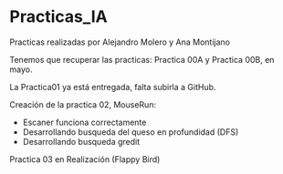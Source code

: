 # Practicas_IA

Practicas realizadas por Alejandro Molero y Ana Montijano


Tenemos que recuperar las practicas: Practica 00A y Practica 00B, en mayo.

La Practica01 ya está entregada, falta subirla a GitHub.

Creación de la practica 02, MouseRun:
 - Escaner funciona correctamente
 - Desarrollando busqueda del queso en profundidad (DFS)
 - Desarrollando busqueda gredit

Practica 03 en Realización (Flappy Bird)
